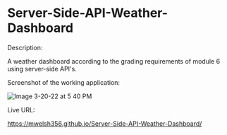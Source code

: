 # Server-Side-API-Weather-Dashboard
 
Description: 

A weather dashboard according to the grading requirements of module 6 using server-side API's.

Screenshot of the working application: 

![Image 3-20-22 at 5 40 PM](https://user-images.githubusercontent.com/97926292/159187102-3b574a98-3306-4e8f-95ad-22de782e9f2f.jpg)


Live URL:

https://mwelsh356.github.io/Server-Side-API-Weather-Dashboard/

